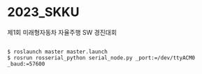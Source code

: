 # 2023_SKKU
제1회 미래형자동차 자율주행 SW 경진대회

<pre>
<code>
$ roslaunch master master.launch
$ rosrun rosserial_python serial_node.py _port:=/dev/ttyACM0 _baud:=57600
</code>
</pre>
